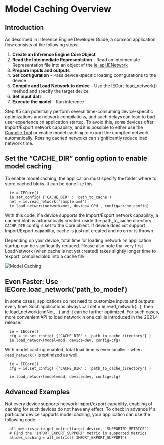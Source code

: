 # Model Caching Overview

## Introduction

As described in Inference Engine Developer Guide, a common application flow consists of the following steps:

1. **Create an Inference Engine Core Object**
2. **Read the Intermediate Representation** - Read an Intermediate Representation file into an object of the [ie_api.IENetwork](https://docs.openvinotoolkit.org/latest/ie_python_api/classie__api_1_1IENetwork.html)
3. **Prepare inputs and outputs**
4. **Set configuration** - Pass device-specific loading configurations to the device
5. **Compile and Load Network to device** - Use the IECore.load_network() method and specify the target device
6. **Set input data**
7. **Execute the model** - Run inference

Step #5 can potentially perform several time-consuming device-specific optimizations and network compilations, and such delays can lead to bad user experience on application startup. To avoid this, some devices offer Import/Export network capability, and it is possible to either use the [Compile Tool](https://docs.openvinotoolkit.org/latest/openvino_inference_engine_tools_compile_tool_README.html) or enable model caching to export the compiled network automatically. Reusing cached networks can significantly reduce load network time.

## Set the “CACHE_DIR” config option to enable model caching

To enable model caching, the application must specify the folder where to store cached blobs. It can be done like this

<pre><code>  ie = IECore()
  ie.set_config( {'CACHE_DIR' : 'path_to_cache')
  net = ie.read_network('sample.xml')
  ie.load_network(network=net, device='GPU', config=cache_config)
</pre></code>

With this code, if a device supports the Import/Export network capability, a cached blob is automatically created inside the path_to_cache directory `CACHE_DIR` config is set to the Core object. If device does not support Import/Export capability, cache is just not created and no error is thrown

Depending on your device, total time for loading network on application startup can be significantly reduced. Please also note that very first LoadNetwork (when cache is not yet created) takes slightly longer time to ‘export’ compiled blob into a cache file

![Model Caching](https://docs.openvinotoolkit.org/latest/caching_enabled.png)

## Even Faster: Use IECore.load_network('path_to_model')

In some cases, applications do not need to customize inputs and outputs every time. Such applications always call net = ie.read_network(...), then ie.load_network(cnnNet, ..) and it can be further optimized. For such cases, more convenient API to load network in one call is introduced in the 2021.4 release.

<pre><code>  ie = IECore()
  cfg = ie.set_config( {'CACHE_DIR' : 'path_to_cache_directory'} )
  ie.load_network(model=mod, device=dev, config=cfg)
</pre></code>

With model caching enabled, total load time is even smaller - when `read_network()` is optimized as well

<pre><code>  ie = IECore()
  cfg = ie.set_config( {'CACHE_DIR' : 'path_to_cache_directory'} )

  ie.load_network(model=mod, device=dev, config=cfg)
</pre></code>

## Advanced Examples

Not every device supports network import/export capability, enabling of caching for such devices do not have any effect. To check in advance if a particular device supports model caching, your application can use the following code:

<pre><code>  all_metrics = ie.get_metric(target_device, 'SUPPORTED_METRICS')
  # Find the 'IMPORT_EXPORT_SUPPORT' metric in supported metrics
  allows_caching = all_metrics('IMPORT_EXPORT_SUPPORT')
</pre></code>









